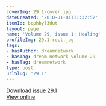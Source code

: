```yaml
---
coverImg: 29.1-cover.jpg
dateCreated: '2010-01-01T11:32:52'
itemId: bcphbyl3dut
layout: page
name: 'Volume 29, issue 1: Healing'
profileImg: 29.1-rect.jpg
tags:
- hasAuthor: dreamnetwork
- hasTag: dream-network-volume-29
- hasTag: dreamnetwork
type: post
urlSlug: '29.1'
---
```

<a href="../files/pdfs/Volume_29/29.1_healing.pdf" download="">Download issue 29.1</a><br><a href="../files/pdfs/Volume_29/29.1_healing.pdf">View online</a>